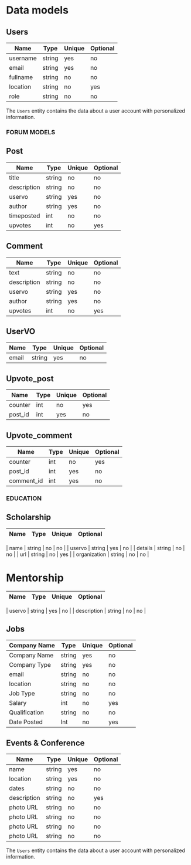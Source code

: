 # Data models

## Users

| Name     | Type   | Unique | Optional |
| -------- | ------ | ------ | -------- |
| username | string | yes    | no       |
| email    | string | yes    | no       |
| fullname | string | no     | no       |
| location | string | no     | yes      |
| role     | string | no     | no       |

The `Users` entity contains the data about a user account
with personalized information.

### FORUM MODELS

## Post

| Name        | Type   | Unique | Optional |
| ----------- | ------ | ------ | -------- |
| title       | string | no     | no       |
| description | string | no     | no       |
| uservo      | string | yes    | no       |
| author      | string | yes    | no       |
| timeposted  | int    | no     | no       |
| upvotes     | int    | no     | yes      |

## Comment

| Name        | Type   | Unique | Optional |
| ----------- | ------ | ------ | -------- |
| text        | string | no     | no       |
| description | string | no     | no       |
| uservo      | string | yes    | no       |
| author      | string | yes    | no       |
| upvotes     | int    | no     | yes      |

## UserVO

| Name  | Type   | Unique | Optional |
| ----- | ------ | ------ | -------- |
| email | string | yes    | no       |

## Upvote_post

| Name    | Type | Unique | Optional |
| ------- | ---- | ------ | -------- |
| counter | int  | no     | yes      |
| post_id | int  | yes    | no       |

## Upvote_comment

| Name       | Type | Unique | Optional |
| ---------- | ---- | ------ | -------- |
| counter    | int  | no     | yes      |
| post_id    | int  | yes    | no       |
| comment_id | int  | yes    | no       |

### EDUCATION

## Scholarship

| Name | Type | Unique | Optional |
| ---- | ---- | ------ | -------- |

| name | string | no | no |
| uservo | string | yes | no |
| details | string | no | no |
| url | string | no | yes |
| organization | string | no | no |

# Mentorship

| Name | Type | Unique | Optional |
| ---- | ---- | ------ | -------- |

| uservo | string | yes | no |
| description | string | no | no |

## Jobs

| Company Name  | Type   | Unique | Optional |
| ------------- | ------ | ------ | -------- |
| Company Name  | string | yes    | no       |
| Company Type  | string | yes    | no       |
| email         | string | no     | no       |
| location      | string | no     | no       |
| Job Type      | string | no     | no       |
| Salary        | int    | no     | yes      |
| Qualification | string | no     | no       |
| Date Posted   | Int    | no     | yes      |

## Events & Conference

| Name        | Type   | Unique | Optional |
| ----------- | ------ | ------ | -------- |
| name        | string | yes    | no       |
| location    | string | yes    | no       |
| dates       | string | no     | no       |
| description | string | no     | yes      |
| photo URL   | string | no     | no       |
| photo URL   | string | no     | no       |
| photo URL   | string | no     | no       |
| photo URL   | string | no     | no       |

The `Users` entity contains the data about a user account
with personalized information.
